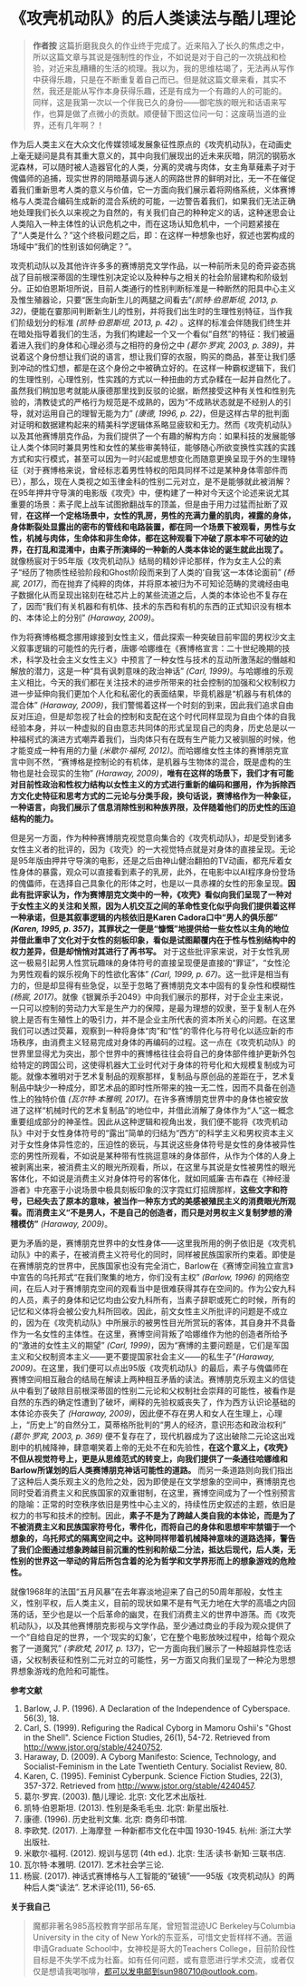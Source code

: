 # 《攻壳机动队》的后人类读法与酷儿理论
>**作者按**
这篇折磨我良久的作业终于完成了。近来陷入了长久的焦虑之中，所以这篇文章与其说是强制性的作业，不如说是对于自己的一次挑战和检验，对近来乱糟糟的生活的梳理。我以为，我的思维枯竭了，无法再从写作中获得乐趣，只是在不断重复着自己而已。但是就这篇文章来看，其实不然，我还是能从写作本身获得乐趣，还是有成为一个有趣的人的可能的。
同样，这是我第一次以一个伴我已久的身份——御宅族的眼光和话语来写作，也算是做了点微小的贡献。顺便替下图这位问一句：这废萌当道的业界，还有几年啊？！

作为后人类主义在大众文化传媒领域发展象征性原点的《攻壳机动队》，在动画史上毫无疑问是具有其重大意义的，其中向我们展现出的近未来灰暗，阴沉的钢筋水泥森林，可以随时被人造器官化的人类，分离的灵魂与肉体，女主角草薙素子对于傀儡师的追捕，现实世界的阴暗基调与迷人的网路世界的鲜明对比，无一不在催促着我们重新思考人类的意义与价值，它一方面向我们展示着将网络系统，义体赛博格与人类混合编码生成新的混合系统的可能，一边警告着我们，如果我们无法正确地处理我们长久以来视之为自然的，有关我们自己的种种定义的话，这种迷思会让人类陷入一种主体性的认识危机之中，而在这场认知危机中，一个问题紧接在了“人类是什么？”这个终极问题之后，即：在这样一种想象也好，叙述也罢构成的场域中“我们的性别该如何确定？”。

攻壳机动队以及其他许许多多的赛博朋克文学作品，以一种前所未见的奇异姿态挑战了目前根深蒂固的生理性别决定论以及种种与之相关的社会阶层建构和阶级划分。正如伯恩斯坦所说，目前人类通行的性别判断标准是一种断然的阳具中心主义及惟生殖器论，只要“医生向新生儿的两腿之间看去”*(凯特·伯恩斯坦, 2013, p. 32)*，便能在霎那间判断新生儿的性别，并将我们出生时的生理性别特征，当作我们阶级划分的标准 *(凯特·伯恩斯坦, 2013, p. 42)* 。这样的标准会伴随我们终生并在暗处指导着我们的生活，为我们构建起一个又一个看似“自然”的特征：我们被逼着进入我们的身体和心理必须与之相符的身份之中 *(葛尔·罗宾, 2003, p. 389)*，并说着这个身份想让我们说的语言，想让我们穿的衣服，购买的商品，甚至让我们感到冲动的性幻想，都是在这个身份之中被确立好的。在这样一种霸权逻辑下，我们的生理性别，心理性别，性实践的方式以一种扭曲的方式杂糅在一起并自然化了。虽然我们稍加思考就能从康德那里找到反驳的论据，断然接受这种有关性和性别先验的，清教徒式的严格行为规范是不成熟的，因为“不成熟状态就是不经别人的引导，就对运用自己的理智无能为力” *(康德, 1996, p. 22)*，但是这样古早的批判面对证明和数据建构起来的精美科学逻辑体系略显疲软和无力。然而《攻壳机动队》以及其他赛博朋克作品，为我们提供了一个有趣的解构方向：如果科技的发展能够让人类个体同时兼具男性和女性的某些审美特征，能够随心所欲变换性实践的实践方式和实行模式，甚至可以因为一时兴起或思想变化而随意更换呈现于外的生理特征（对于赛博格来说，曾经标志着男性特权的阳具同样不过是某种身体零部件而已），那么，现在人类视之如玉律金科的性别二元对立，是不是能够就此被消解？在95年押井守导演的电影版《攻壳》中，便构建了一种对今天这个论述来说尤其重要的场景：素子爬上战车试图掀翻战车的顶盖，但是由于用力过猛而扯断了双臂，**在这样一个定格场景中，女性的乳房，男性的充满力量的肌肉，裸露的身体，身体断裂处显露出的密布的管线和电路装置，都在同一个场景下被观看，男性与女性，机械与肉体，生命体和非生命体，都在这种观看下冲破了原本牢不可破的边界，在打乱和混淆中，由素子所演绎的一种新的人类本体论的诞生就此出现了。** 就像杨宸对于95年版《攻壳机动队》结局的精妙评论那样，作为女主人公的素子“经历了物质性经验阶段和Ghost阶段而来到了人类的‘自我’这一本体论面前” *(杨宸, 2017)*，而在抛弃了纯粹的肉体，并将原本被归为不可知论范畴的灵魂经由电子数据化从而呈现出铭刻在硅芯片上的某些流道之后，人类的本体论也不复存在了，因而“我们有关机器和有机体、技术的东西和有机的东西的正式知识没有根本的、本体论上的分别” *(Haraway, 2009)*。

作为将赛博格概念挪用嫁接到女性主义，借此探索一种突破目前牢固的男权沙文主义叙事逻辑的可能性的先行者，唐娜·哈娜维在《赛博格宣言：二十世纪晚期的技术，科学及社会主义女性主义》中预言了一种女性与技术的互动所激荡起的僭越和解放的潜力，这是一种“具有讽刺意味的政治神话” *(Carl, 1999)*。与哈娜维的乐观主义相比，今天的我们都在关注技术的进步所带来的社会控制的加强和父权制权力进一步延伸向我们更加个人化和私密化的表面结果，毕竟机器是“机器与有机体的混合体” *(Haraway, 2009)*，我们警惕着这样一个时刻的到来，因此我们追求自由反对压迫，但是却忽视了社会的控制和支配在这个时代同样显现为自由个体的自我经验本身，并以一种虚拟的自由意志共同体的形式呈现自己的肉身，历史总是以一种福柯式的演进方式嘲弄着我们，当肉体只有在既有生产能力又被驯服的时候，他才能变成一种有用的力量 *(米歇尔·福柯, 2012)*。而哈娜维女性主体的赛博朋克宣言中则不然，“赛博格是控制论的有机体，是机器与生物体的混合，既是虚构的生物也是社会现实的生物” *(Haraway, 2009)*，**唯有在这样的场景下，我们才有可能对目前性政治和性权力结构以女性主义的方式进行重新的编码和挪用，作为拆除西方文化史特征和思考方式的二元论与分类手段，换句话说，赛博格作为一种象征，一种语言，向我们展示了信息消除性别和种族界限，及伴随着他们的历史性的压迫结构的能力。**

但是另一方面，作为种种赛博朋克视觉意向集合的《攻壳机动队》，却是受到诸多女性主义者的批评的，因为《攻壳》的一大视觉特点就是对身体的直接呈现。无论是95年版由押井守导演的电影，还是之后由神山健治翻拍的TV动画，都充斥着女性身体的暴露，观众可以直接看到素子的乳房，此外，在电影中以AI程序身份登场的傀儡师，在选择自己具象化的形体之时，也是以一具赤裸的女性的形象呈现。**因此有批评家认为，作为赛博朋克文类中的一种，《攻壳》看似向我们呈现了一种对于女性主义的关注和关照，因为人机交互之间的革命性变化似乎向我们提供着这样一种承诺，但是其叙事逻辑的内核依旧是Karen Cadora口中“男人的俱乐部” *(Karen, 1995, p. 357)*，其罪状之一便是“慷慨”地提供给一些女性以主角的地位并借此重申了文化对于女性的刻板印象，看似是试图颠覆内在于性与性别结构中的权力差异，但是却悄悄对其进行了再书写。** 对于这些批评家来说，对于女性乳房这一极易引起男人性赏玩趣味的身体符号的直接呈现便是直接的“罪证”，“女性沦为男性观看的娱乐视角下的性欲化客体” *(Carl, 1999, p. 67)*。这一批评是相当有力的，但是却显得有些急促，以至于忽略了赛博朋克文本中固有的复杂性和模糊性 *(杨宸, 2017)*。就像《银翼杀手2049》中向我们展示的那样，对于企业主来说，一只可以控制的劳动力大军是生产力的保障，是最为理想的奴隶，至于复制人在外貌上是否有生殖性上的吸引力，并不是企业主所代表的资本所关心的问题。在这里我们可以透过荧幕，观察到一种将身体“肉”和“性”的零件化与符号化以适应新的市场秩序，由消费主义轻易完成对身体的再编码的过程。这一点在《攻壳机动队》的世界里显得尤为突出，那个世界中的赛博格往往会将自己的身体部件维护更新外包给特定的跨国公司，这使得机器大工业时代对于身体的符号化和大规模复制成为可能。就像本雅明对于艺术复制品的观察那样，复制品与原创品的差距在于，艺术复制品中缺少一种成分，即艺术品的即时性所带来的独一无二性，因而不具备在创造性上的独特价值 *(瓦尔特·本雅明, 2017)*。在许多赛博朋克世界中的身体也被安放进了这样“机械时代的艺术复制品”的地位中，并借此消解了身体作为“人”这一概念重要组成部分的神圣性。因此从这种逻辑和视角出发，我们便不能将《攻壳机动队》中对于女性身体符号的“露出”简单的归结为“西方”的科学主义和男权资本主义对于女性身体异性恋的，压迫性的亵玩，与其说这些身体符号是女性的身体被异性恋的男性所观看，不如说是某种带有性挑逗意味的身体部件，从作为个体的人身上被剥离出来，被消费主义的眼光所观看，所以，在这里与其说是女性被男性的眼光客体化，不如说是消费主义对身体符号的客体化，就如同威廉·吉布森在《神经漫游者》中充塞于小说场景中极具刻板印象的汉字霓虹灯招牌那样，**这些文字和符号，已经失去了原本的意味，被当作一种东方式的美感被殖民主义的消费眼光所观看。而消费主义“不是男人，不是自己的创造者，而只是对男权主义复制梦想的滑稽模仿”** *(Haraway, 2009)*。

更为矛盾的是，赛博朋克世界中的女性身体——这里我所用的例子依旧是《攻壳机动队》中的素子，在被消费主义符号化的同时，同样被民族国家所约束着。即使是在赛博朋克的世界中，民族国家也没有完全消亡，Barlow在《赛博空间独立宣言》中宣告的乌托邦式“在我们聚集的地方，你们没有主权” *(Barlow, 1996)* 的网络空间，在后人对于赛博朋克空间的观看当中是很难获得其存在空间的。作为公安九科的人员，素子的身体和记忆均由公安九科所有，当素子辞职或死亡的时候，所有的记忆和义体将会被公安九科所回收。因此，前文女性主义所批评的问题是不成立的，因为在《攻壳机动队》中所展示的被男性目光所赏玩的客体，其自身并不具备作为一名女性的主体性。在这里，赛博空间背叛了哈娜维作为他的创造者所给予的“激进的女性主义的期望” *(Carl, 1999)*，因为“赛博的主要问题是，它们是军国主义和父权制资本主义——更不要提国家社会主义——的私生子”*(Haraway, 2009)*。在这里，我们便可以点出95版《攻壳机动队》的最后，素子与傀儡师在赛博空间相互融合的结局在解读上两种相互矛盾的读法。赛博朋克乐观主义的信徒从中看到了破除目前根深蒂固的性别二元论和父权制社会崇拜的可能性，被看作是自然的东西的确定性遭到了破坏，阐释的先验权威丧失了，作为西方认识论基础的本体论亦丧失了 *(Haraway, 2009)*，因此便不存在男人和女人在生理上，心理上，“历史上”的自然分工，莫蒂格所批判的“男人的经济，意识形态和政治权利” *(葛尔·罗宾, 2003, p. 369)* 便不复存在了，现代机器成为了这出破除二元论这出戏剧中的机械降神，肆意嘲笑着上帝的无处不在和先验性，**在这个意义上，《攻壳》不但从视觉符号上，更是从思维范式的转变上，向我们提供了一条通往哈娜维和Barlow所谋划的后人类赛博朋克神话可能性的道路。** 而另一条道路则向我们指出了这种后人类乐观主义的危险之处，因为即使是在文学想象的空间中，赛博朋克也同时受着消费主义和民族国家的双重钳制，在这里，赛博空间成为了一个性别预言的隐喻：正常的时空秩序依旧是男性中心主义的，持续性历史叙述的主题，依旧是权力的书写和技术的控制。因此，**素子不是为了跨越人类自我的本体论，而是为了不被消费主义和民族国家符号化，零件化，而将自己的身体和思想牢牢禁锢于一个想象的，乌托邦式的隔离空间之中。这种同样带着机械降神意味的道路选择，警告了我们企图通过想象跨越目前沉重的性别和阶级二分法，抵达后现代，后人类，无性别的世界这一举动的背后所包含着的沦为哲学和文学界形而上的想象游戏的危险性。**

就像1968年的法国“五月风暴”在去年寡淡地迎来了自己的50周年那般，女性主义，性别平权，后人类主义，目前的现状如果不是有气无力地在大学的高墙之内回荡的话，至少也是以一个后革命的幽灵，在我们消费主义的世界中游荡。而《攻壳机动队》，以及其他赛博朋克影视与文学作品，至少通过商业的手段为观众提供了一个“自给自足的世界，一个‘现实的幻象’，它在整个电影放映过程中，给每个观众套了一道魔咒” *(李欧梵, 2017, p. 137)*，它一方面向我们展示了一种超越异性恋话语，父权制表征和性别二元对立的可能性，另一方面又向我们呈现了一种沦为思想界想象游戏的危险和可能性。

**参考文献**
1.	Barlow, J. P. (1996). A Declaration of the Independence of Cyberspace. 56(3), 18.
2.	Carl, S. (1999). Refiguring the Radical Cyborg in Mamoru Oshii's "Ghost in the Shell". Science Fiction Studies, 26(1), 54-72. Retrieved from http://www.jstor.org/stable/4240752.
3.	Haraway, D. (2009). A Cyborg Manifesto: Science, Technology, and Socialist-Feminism in the Late Twentieth Century. Socialist Review, 80.
4.	Karen, C. (1995). Feminist Cyberpunk. Science Fiction Studies, 22(3), 357-372. Retrieved from http://www.jstor.org/stable/4240457.
5.	葛尔·罗宾. (2003). 酷儿理论. 北京: 文化艺术出版社.
6.	凯特·伯恩斯坦. (2013). 性别是条毛毛虫. 北京: 新星出版社.
7.	康德. (1996). 历史批判文集. 北京: 商务印书馆.
8.	李欧梵. (2017). 上海摩登 一种新都市文化在中国 1930-1945. 杭州: 浙江大学出版社.
9.	米歇尔·福柯. (2012). 规训与惩罚 (4th ed.). 北京: 生活·读书·新知·三联书店.
10.	瓦尔特·本雅明. (2017). 艺术社会学三论.
11.	杨宸. (2017). 神话式赛博格与人工智能的“破镜”——95版《攻壳机动队》的两种后人类“读法”. 艺术评论(11), 56-65.

**关于我自己**
> 魔都非著名985高校教育学部吊车尾，曾短暂混迹UC Berkeley与Columbia University in the city of New York的东亚系，可惜文史哲样样不通。苦逼申请Graduate School中，女神校是哥大的Teachers College，目前阶段性目标是不失学不成为社畜。如有任何问题，或有意愿进行学术交流，或者仅仅是想请我喝咖啡，都可以发电邮到sun980710@outlook.com。
